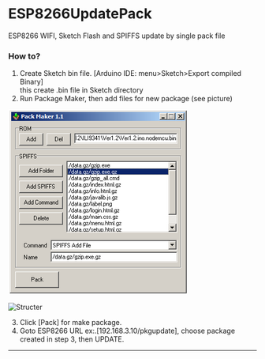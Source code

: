 # ESP8266UpdatePack
ESP8266 WIFI, Sketch Flash and SPIFFS update by single pack file

### How to?
1.	Create Sketch bin file. [Arduino IDE: menu>Sketch>Export compiled Binary]<br>
		this create .bin file in Sketch directory
2.	Run Package Maker, then add files for new package (see picture)

![Structer](screenshot1.png)

![Structer](screenshot20.png)


3.	Click [Pack] for make package.
4.	Goto ESP8266 URL ex:.[192.168.3.10/pkgupdate], choose package created in step 3, then UPDATE.
---
